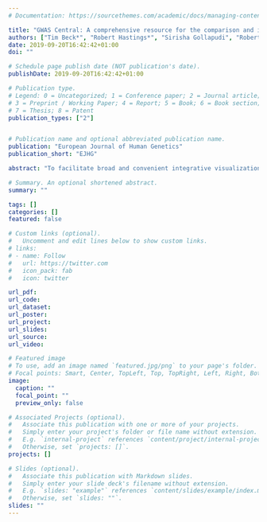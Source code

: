 ```yaml
---
# Documentation: https://sourcethemes.com/academic/docs/managing-content/

title: "GWAS Central: A comprehensive resource for the comparison and interrogation of genome-wide association studies"
authors: ["Tim Beck*", "Robert Hastings*", "Sirisha Gollapudi", "Robert C Free&dagger;","Anthony J Brookes&dagger;"]
date: 2019-09-20T16:42:42+01:00
doi: ""

# Schedule page publish date (NOT publication's date).
publishDate: 2019-09-20T16:42:42+01:00

# Publication type.
# Legend: 0 = Uncategorized; 1 = Conference paper; 2 = Journal article;
# 3 = Preprint / Working Paper; 4 = Report; 5 = Book; 6 = Book section;
# 7 = Thesis; 8 = Patent
publication_types: ["2"]


# Publication name and optional abbreviated publication name.
publication: "European Journal of Human Genetics"
publication_short: "EJHG"

abstract: "To facilitate broad and convenient integrative visualization of and access to GWAS data, we have created the GWAS Central resource (http://www.gwascentral.org). This database seeks to provide a comprehensive collection of summary-level genetic association data, structured both for maximal utility and for safe open access (i.e., non-directional signals to fully preclude research subject identification). The resource emphasizes on advanced tools that allow comparison and discovery of relevant data sets from the perspective of genes, genome regions, phenotypes or traits. Tested markers and relevant genomic features can be visually interrogated across up to 16 multiple association data sets in a single view, starting at a chromosome-wide view and increasing in resolution down to individual bases. In addition, users can privately upload and view their own data as temporary files. Search and display utility is further enhanced by exploiting phenotype ontology annotations to allow genetic variants associated with phenotypes and traits of interest to be precisely identified, across all studies. Data submissions are accepted from individual researchers, groups and consortia, whereas we also actively gather data sets from various public sources. As a result, the resource now provides over 67 million P-values for over 1600 studies, making it the world's largest openly accessible online collection of summary-level GWAS association information."

# Summary. An optional shortened abstract.
summary: ""

tags: []
categories: []
featured: false

# Custom links (optional).
#   Uncomment and edit lines below to show custom links.
# links:
# - name: Follow
#   url: https://twitter.com
#   icon_pack: fab
#   icon: twitter

url_pdf:
url_code:
url_dataset:
url_poster:
url_project:
url_slides:
url_source:
url_video:

# Featured image
# To use, add an image named `featured.jpg/png` to your page's folder. 
# Focal points: Smart, Center, TopLeft, Top, TopRight, Left, Right, BottomLeft, Bottom, BottomRight.
image:
  caption: ""
  focal_point: ""
  preview_only: false

# Associated Projects (optional).
#   Associate this publication with one or more of your projects.
#   Simply enter your project's folder or file name without extension.
#   E.g. `internal-project` references `content/project/internal-project/index.md`.
#   Otherwise, set `projects: []`.
projects: []

# Slides (optional).
#   Associate this publication with Markdown slides.
#   Simply enter your slide deck's filename without extension.
#   E.g. `slides: "example"` references `content/slides/example/index.md`.
#   Otherwise, set `slides: ""`.
slides: ""
---
```

